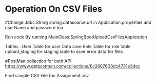 # Operation On CSV Files

#Change Jdbc String spring.datasource.url in Application.properties and userName and password too

Run code By running MainClass:SpringBootUploadCsvFilesApplication

Tables :
User Table for user Data save
Role Table for role table
upload_staging for staging table to save error data for files

#PostMan collection for both API' https://www.getpostman.com/collections/6c2607636cb4731e3dec

Find sample CSV File too Assignment.csv

